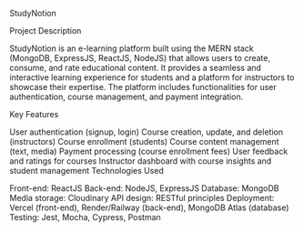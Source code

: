 
StudyNotion

Project Description

StudyNotion is an e-learning platform built using the MERN stack (MongoDB, ExpressJS, ReactJS, NodeJS) that allows users to create, consume, and rate educational content. It provides a seamless and interactive learning experience for students and a platform for instructors to showcase their expertise. The platform includes functionalities for user authentication, course management, and payment integration.

Key Features

User authentication (signup, login)
Course creation, update, and deletion (instructors)
Course enrollment (students)
Course content management (text, media)
Payment processing (course enrollment fees)
User feedback and ratings for courses
Instructor dashboard with course insights and student management
Technologies Used

Front-end: ReactJS
Back-end: NodeJS, ExpressJS
Database: MongoDB
Media storage: Cloudinary
API design: RESTful principles
Deployment: Vercel (front-end), Render/Railway (back-end), MongoDB Atlas (database)
Testing: Jest, Mocha, Cypress, Postman
